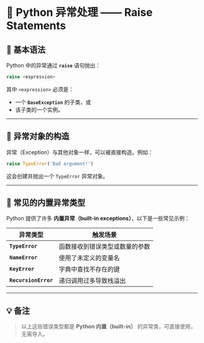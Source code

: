 # 📘 Python 异常处理 —— Raise Statements

## 🔹 基本语法

Python 中的异常通过 **`raise`** 语句抛出：

```python
raise <expression>
```

其中 `<expression>` 必须是：
- 一个 **`BaseException`** 的子类，或  
- 该子类的一个实例。

---

## 🔹 异常对象的构造

异常（Exception）与其他对象一样，可以被直接构造。例如：

```python
raise TypeError('Bad argument!')
```

这会创建并抛出一个 `TypeError` 异常对象。

---

## 🔹 常见的内置异常类型

Python 提供了许多 **内置异常（built-in exceptions）**，以下是一些常见示例：

| 异常类型 | 触发场景 |
|-----------|-----------|
| **`TypeError`** | 函数接收到错误类型或数量的参数 |
| **`NameError`** | 使用了未定义的变量名 |
| **`KeyError`** | 字典中查找不存在的键 |
| **`RecursionError`** | 递归调用过多导致栈溢出 |

---

## 💡 备注
> 以上这些错误类型都是 **Python 内置（built-in）** 的异常类，可直接使用，无需导入。
